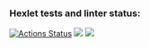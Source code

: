 ### Hexlet tests and linter status:
[![Actions Status](https://github.com/alllexxx1/python-project-49/workflows/hexlet-check/badge.svg)](https://github.com/alllexxx1/python-project-49/actions)
<a href="https://codeclimate.com/github/alllexxx1/python-project-49/maintainability"><img src="https://api.codeclimate.com/v1/badges/fa33867e39452019b806/maintainability" /></a>
<a href="https://asciinema.org/a/wOLdMdBNilUmFj1zIsaGzMQzM" target="_blank"><img src="https://asciinema.org/a/wOLdMdBNilUmFj1zIsaGzMQzM.svg" /></a>
